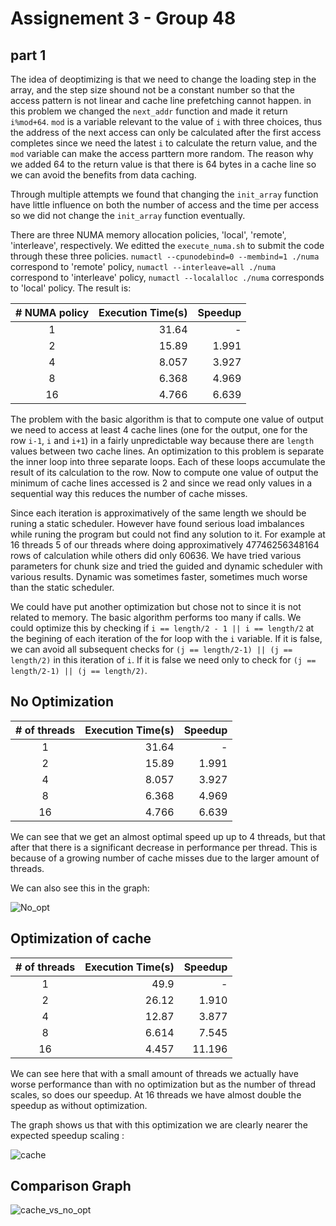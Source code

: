 # Assignement 3 - Group 48

## part 1

The idea of deoptimizing is that we need to change the loading step in the array, and the step size shound not be a constant number so that the access pattern is not linear and cache line prefetching cannot happen. in this problem we changed the `next_addr` function and made it return `i%mod+64`. `mod` is a variable relevant to the value of `i` with three choices, thus the address of the next access can only be calculated after the first access completes since we need the latest `i` to calculate the return value, and the `mod` variable can make the access parttern more random. The reason why we added 64 to the return value is that there is 64 bytes in a cache line so we can avoid the benefits from data caching.

Through multiple attempts we found that changing the `init_array` function have little influence on both the number of access and the time per access so we did not change the `init_array` function eventually.

There are three NUMA memory allocation policies, 'local', 'remote', 'interleave', respectively. We editted the `execute_numa.sh` to submit the code through these three policies. `numactl --cpunodebind=0 --membind=1 ./numa` correspond to 'remote' policy, `numactl --interleave=all ./numa` correspond to 'interleave' policy, `numactl --localalloc ./numa` corresponds to 'local' policy. The result is:

| # NUMA policy| Execution Time(s)| Speedup |
|:------------:|-----------------:|--------:|
|1             |31.64             |-        |
|2             |15.89             |1.991    |
|4             |8.057             |3.927    |
|8             |6.368             |4.969    |
|16            |4.766             |6.639    |


The problem with the basic algorithm is that to compute one value of output we need to access at least 4 cache lines (one for the output, one for the row `i-1`, `i` and `i+1`) in a fairly unpredictable way because there are `length` values between two cache lines. An optimization to this problem is separate the inner loop into three separate loops. Each of these loops accumulate the result of its calculation to the row. Now to compute one value of output the minimum of cache lines accessed is 2 and since we read only values in a sequential way this reduces the number of cache misses.

Since each iteration is approximatively of the same length we should be runing a static scheduler. However have found serious load imbalances while runing the program but could not find any solution to it. For example at 16 threads 5 of our threads where doing approximatively 47746256348164 rows of calculation while others did only 60636. We have tried various parameters for chunk size and tried the guided and dynamic scheduler with various results. Dynamic was sometimes faster, sometimes much worse than the static scheduler.

We could have put another optimization but chose not to since it is not related to memory. The basic algorithm performs too many if calls. We could optimize this by checking if `i == length/2 - 1 || i == length/2` at the begining of each iteration of the for loop with the `i` variable. If it is false, we can avoid all subsequent checks for `(j == length/2-1) || (j == length/2)` in this iteration of `i`. If it is false we need only to check for `(j == length/2-1) || (j == length/2)`.

## No Optimization

| # of threads | Execution Time(s)| Speedup |
|:------------:|-----------------:|--------:|
|1             |31.64             |-        |
|2             |15.89             |1.991    |
|4             |8.057             |3.927    |
|8             |6.368             |4.969    |
|16            |4.766             |6.639    |

We can see that we get an almost optimal speed up up to 4 threads, but that after that there is a significant decrease in performance per thread. This is because of a growing number of cache misses due to the larger amount of threads.

We can also see this in the graph:

![No_opt](theory.png)

## Optimization of cache

| # of threads | Execution Time(s)| Speedup |
|:------------:|-----------------:|--------:|
|1             |49.9              |-        |
|2             |26.12             |1.910    |
|4             |12.87             |3.877    |
|8             |6.614             |7.545    |
|16            |4.457             |11.196   |

We can see here that with a small amount of threads we actually have worse performance than with no optimization but as the number of thread scales, so does our speedup. At 16 threads we have almost double the speedup as without optimization.

The graph shows us that with this optimization we are clearly nearer the expected speedup scaling :

![cache](cache.png)

## Comparison Graph

![cache_vs_no_opt](Cache_vs_No_opt.png)
